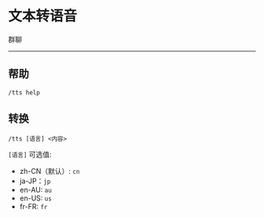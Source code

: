 # 文本转语音
<span class="span-group">群聊</span>

---

## 帮助
```
/tts help
```

## 转换
```
/tts [语言] <内容>
```
`[语言]` 可选值: 
- zh-CN（默认）: `cn`
- ja-JP：`jp`
- en-AU: `au`
- en-US: `us`
- fr-FR: `fr`